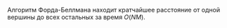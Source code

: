 Алгоритм Форда-Беллмана находит кратчайшее расстояние от одной вершины до всех остальных за время $O(NM)$.
